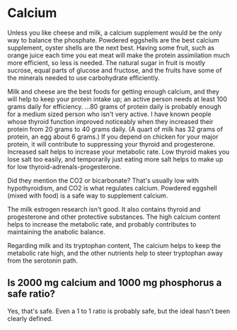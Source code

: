 # Calcium

Unless you like cheese and milk, a calcium supplement would be the only way to balance the phosphate. Powdered eggshells are the best calcium supplement, oyster shells are the next best. Having some fruit, such as orange juice each time you eat meat will make the protein assimilation much more efficient, so less is needed. The natural sugar in fruit is mostly sucrose, equal parts of glucose and fructose, and the fruits have some of the minerals needed to use carbohydrate efficiently.

Milk and cheese are the best foods for getting enough calcium, and they will help to keep your protein intake up; an active person needs at least 100 grams daily for efficiency. ...80 grams of protein daily is probably enough for a medium sized person who isn't very active. I have known people whose thyroid function improved noticeably when they increased their protein from 20 grams to 40 grams daily. (A quart of milk has 32 grams of protein, an egg about 6 grams.) If you depend on chicken for your major protein, it will contribute to suppressing your thyroid and progesterone. Increased salt helps to increase your metabolic rate. Low thyroid makes you lose salt too easily, and temporarily just eating more salt helps to make up for low thyroid-adrenals-progesterone.

Did they mention the CO2 or bicarbonate? That's usually low with hypothyroidism, and CO2 is what regulates calcium. Powdered eggshell (mixed with food) is a safe way to supplement calcium.

The milk estrogen research isn't good. It also contains thyroid and progesterone and other protective substances. The high calcium content helps to increase the metabolic rate, and probably contributes to maintaining the anabolic balance.

Regarding milk and its tryptophan content, The calcium helps to keep the metabolic rate high, and the other nutrients help to steer tryptophan away from the serotonin path.

## Is 2000 mg calcium and 1000 mg phosphorus a safe ratio?
Yes, that's safe. Even a 1 to 1 ratio is probably safe, but the ideal hasn't been clearly defined.
